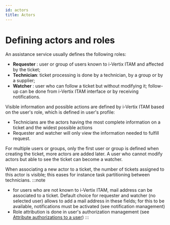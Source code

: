 ```yaml
---
id: actors
title: Actors
---
```


# Defining actors and roles

An assistance service usually defines the following roles:

- **Requester** : user or group of users known to i-Vertix ITAM and affected by
  the ticket;
- **Technician**: ticket processing is done by a technician, by a group
  or by a supplier;
- **Watcher** : user who can follow a ticket but without modifying it;
  follow-up can be done from i-Vertix ITAM interface or by receiving
  notifications.

Visible information and possible actions are defined by i-Vertix ITAM based on
the user's role, which is defined in user's profile:

- Technicians are the actors having the most complete information on a
  ticket and the widest possible actions
- Requester and watcher will only view the information needed to fulfill
  request.

For multiple users or groups, only the first user or group is defined
when creating the ticket, more actors are added later. A user who cannot
modify actors but able to see the ticket can become a watcher.

When associating a new actor to a ticket, the number of tickets assigned
to this actor is visible; this eases for instance task partitioning
between technicians.
:::note

- for users who are not known to i-Vertix ITAM, mail address can be associated to
  a ticket. Default choice for requester and watcher (no selected user)
  allows to add a mail address in these fields; for this to be
  available, notifications must be activated (see notification
  management)
- Role attribution is done in user's authorization management (see
  [Attribute authorizations to a user](../../modules/administration/rules/userauthorizations))
:::
